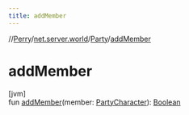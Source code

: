 ```yaml
---
title: addMember
---
```

//[Perry](../../../index.html)/[net.server.world](../index.html)/[Party](index.html)/[addMember](add-member.html)



# addMember



[jvm]\
fun [addMember](add-member.html)(member: [PartyCharacter](../-party-character/index.html)): [Boolean](https://kotlinlang.org/api/latest/jvm/stdlib/kotlin/-boolean/index.html)





